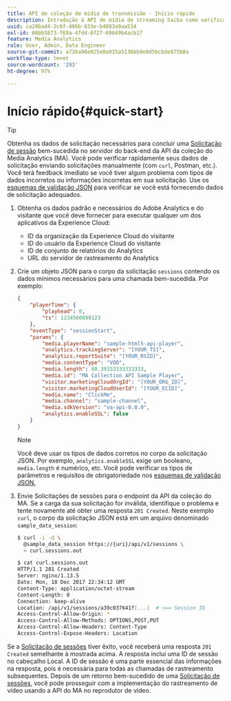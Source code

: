 ```yaml
---
title: API de coleção de mídia de transmissão - Início rápido
description: Introdução à API de mídia de streaming Saiba como verificar rapidamente seus dados de solicitação.
uuid: ca20bad4-2c8f-406b-833e-b4883a9aa534
exl-id: 08bb5873-f69a-4fdd-8f27-69649b4acb17
feature: Media Analytics
role: User, Admin, Data Engineer
source-git-commit: a73ba98e025e0a915a5136bb9e0d5bcbde875b0a
workflow-type: tm+mt
source-wordcount: '293'
ht-degree: 97%

---
```


# Início rápido{#quick-start}

>[!TIP]
>
>Obtenha os dados de solicitação necessários para concluir uma [Solicitação de sessão](../mc-api-ref/mc-api-sessions-req.md) bem-sucedida no servidor do back-end da API da coleção do Media Analytics (MA). Você pode verificar rapidamente seus dados de solicitação enviando solicitações manualmente (com `curl`, Postman, etc.). Você terá feedback imediato se você tiver algum problema com tipos de dados incorretos ou informações incorretas em sua solicitação. Use os [esquemas de validação JSON](../mc-api-ref/mc-api-json-validation.md) para verificar se você está fornecendo dados de solicitação adequados.

1. Obtenha os dados padrão e necessários do Adobe Analytics e do visitante que você deve fornecer para executar qualquer um dos aplicativos da Experience Cloud:

   * ID da organização da Experience Cloud do visitante
   * ID do usuário da Experience Cloud do visitante
   * ID de conjunto de relatórios do Analytics
   * URL do servidor de rastreamento do Analytics

1. Crie um objeto JSON para o corpo da solicitação `sessions` contendo os dados mínimos necessários para uma chamada bem-sucedida. Por exemplo:

   ```json
   {
       "playerTime": {
           "playhead": 0,
           "ts": 1234560890123
       },
       "eventType": "sessionStart",
       "params": {
           "media.playerName": "sample-html5-api-player",
           "analytics.trackingServer": "[YOUR_TS]",
           "analytics.reportSuite": "[YOUR_RSID]",
           "media.contentType": "VOD",
           "media.length": 60.39333333333333,
           "media.id": "MA Collection API Sample Player",
           "visitor.marketingCloudOrgId": "[YOUR_ORG_ID]",
           "visitor.marketingCloudUserId": "[YOUR_ECID]",
           "media.name": "ClickMe",
           "media.channel": "sample-channel",
           "media.sdkVersion": "va-api-0.0.0",
           "analytics.enableSSL": false
       }
   }
   ```

   >[!NOTE]
   >
   >Você deve usar os tipos de dados corretos no corpo da solicitação JSON. Por exemplo, `analytics.enableSSL` exige um booleano, `media.length` é numérico, etc. Você pode verificar os tipos de parâmetros e requisitos de obrigatoriedade nos [esquemas de validação JSON.](mc-api-validate-reqs.md)

1. Envie Solicitações de sessões para o endpoint da API da coleção do MA. Se a carga da sua solicitação for inválida, identifique o problema e tente novamente até obter uma resposta `201 Created`. Neste exemplo `curl`, o corpo da solicitação JSON está em um arquivo denominado `sample_data_session`:

   ```sh
   $ curl -i -d \
     @sample_data_session https://{uri}/api/v1/sessions \
     > curl.sessions.out
   
   $ cat curl.sessions.out
   HTTP/1.1 201 Created
   Server: nginx/1.13.5
   Date: Mon, 18 Dec 2017 22:34:12 GMT
   Content-Type: application/octet-stream
   Content-Length: 0
   Connection: keep-alive
   Location: /api/v1/sessions/a39c037641f[...]  # <== Session ID  
   Access-Control-Allow-Origin: *
   Access-Control-Allow-Methods: OPTIONS,POST,PUT
   Access-Control-Allow-Headers: Content-Type
   Access-Control-Expose-Headers: Location
   ```

Se a [Solicitação de sessões](../mc-api-ref/mc-api-sessions-req.md) tiver êxito, você receberá uma resposta `201 Created` semelhante à mostrada acima. A resposta inclui uma ID de sessão no cabeçalho Local. A ID de sessão é uma parte essencial das informações na resposta, pois é necessária para todas as chamadas de rastreamento subsequentes. Depois de um retorno bem-sucedido de uma [Solicitação de sessões](../mc-api-ref/mc-api-sessions-req.md), você pode prosseguir com a implementação do rastreamento de vídeo usando a API do MA no reprodutor de vídeo.
